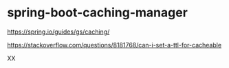 # spring-boot-caching-manager

https://spring.io/guides/gs/caching/

https://stackoverflow.com/questions/8181768/can-i-set-a-ttl-for-cacheable

XX